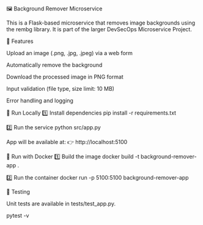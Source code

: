 🖼️ Background Remover Microservice

This is a Flask-based microservice that removes image backgrounds using the rembg
 library.
It is part of the larger DevSecOps Microservice Project.

📌 Features

Upload an image (.png, .jpg, .jpeg) via a web form

Automatically remove the background

Download the processed image in PNG format

Input validation (file type, size limit: 10 MB)

Error handling and logging

🚀 Run Locally
1️⃣ Install dependencies
pip install -r requirements.txt

2️⃣ Run the service
python src/app.py


App will be available at:
👉 http://localhost:5100

🐳 Run with Docker
1️⃣ Build the image
docker build -t background-remover-app .

2️⃣ Run the container
docker run -p 5100:5100 background-remover-app

🧪 Testing

Unit tests are available in tests/test_app.py.

pytest -v
